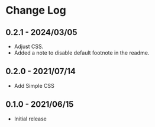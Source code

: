 # Change Log

## 0.2.1 - 2024/03/05

- Adjust CSS.
- Added a note to disable default footnote in the readme.

## 0.2.0 - 2021/07/14

- Add Simple CSS

## 0.1.0 - 2021/06/15

- Initial release
